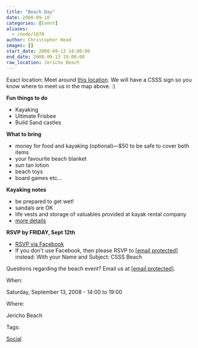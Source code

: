 ```yaml
---
title: "Beach Day"
date: 2008-09-10
categories: [Event]
aliases:
  - /node/1070
author: Christopher Head
images: []
start_date: 2008-09-13 14:00:00
end_date: 2008-09-13 19:00:00
raw_location: Jericho Beach
---
```


Exact location: Meet around
[this location](https://maps.google.com/maps?f=q&hl=en&geocode=&q=jericho+beach&sll=49.263249,-123.24031&sspn=0.007436,0.016136&ie=UTF8&ll=49.275771,-123.203087&spn=0.000929,0.002017&t=h&z=19).
We will have a CSSS sign so you know where to meet us in the map above. :)

**Fun things to do**

*   Kayaking
*   Ultimate Frisbee
*   Build Sand castles

**What to bring**

*   money for food and kayaking (optional)—$50 to be safe to cover both items
*   your favourite beach blanket
*   sun tan lotion
*   beach toys
*   board games etc...

**Kayaking notes**

*   be prepared to get wet!
*   sandals are OK
*   life vests and storage of valuables provided at kayak rental company
*   [more details](http://www.ecomarine.com/equipment/buy/rates.html)

**RSVP by FRIDAY, Sept 12th**

*   [RSVP via Facebook](http://www.new.facebook.com/event.php?eid=24294509356)
*   If you don't use Facebook, then please RSVP to [\[email protected\]](/cdn-cgi/l/email-protection#b6d4d3d7d5def6c2ded3d5c3d4d398d5d7) instead: With your Name and Subject: CSSS Beach

Questions regarding the beach event? Email us at [\[email protected\]](/cdn-cgi/l/email-protection#67050206040f27130f0204120502490406).

When: 

Saturday, September 13, 2008 - 14:00 to 19:00

Where: 

Jericho Beach

Tags: 

[Social](/social)
